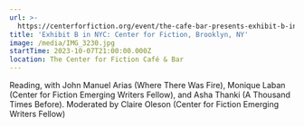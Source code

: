 ```yaml
---
url: >-
  https://centerforfiction.org/event/the-cafe-bar-presents-exhibit-b-in-nyc-a-reading-2
title: 'Exhibit B in NYC: Center for Fiction, Brooklyn, NY'
image: /media/IMG_3230.jpg
startTime: 2023-10-07T21:00:00.000Z
location: The Center for Fiction Café & Bar
---
```


Reading, with John Manuel Arias (Where There Was Fire), Monique Laban (Center for Fiction Emerging Writers Fellow), and Asha Thanki (A Thousand Times Before). Moderated by Claire Oleson (Center for Fiction Emerging Writers Fellow)
